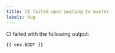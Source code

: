 ```yaml
---
title: CI failed upon pushing to master
labels: bug
---
```

CI failed with the following output:

```
{{ env.BODY }}
```
